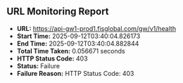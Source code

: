 ## URL Monitoring Report

- **URL:** https://api-gw1-prod1.fisglobal.com/gw/v1/health
- **Start Time:** 2025-09-12T03:40:04.826173
- **End Time:** 2025-09-12T03:40:04.882844
- **Total Time Taken:** 0.056671 seconds
- **HTTP Status Code:** 403
- **Status:** Failure
- **Failure Reason:** HTTP Status Code: 403
